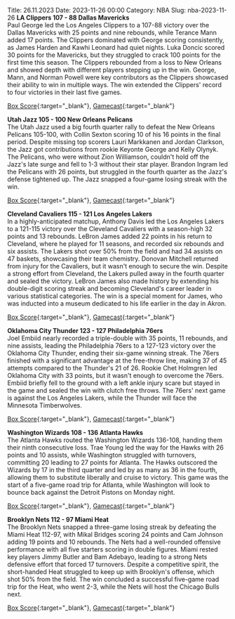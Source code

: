 Title: 26.11.2023
Date: 2023-11-26 00:00
Category: NBA 
Slug: nba-2023-11-26 
**LA Clippers 107 - 88 Dallas Mavericks**  
Paul George led the Los Angeles Clippers to a 107-88 victory over the Dallas Mavericks with 25 points and nine rebounds, while Terance Mann added 17 points. The Clippers dominated with George scoring consistently, as James Harden and Kawhi Leonard had quiet nights. Luka Doncic scored 30 points for the Mavericks, but they struggled to crack 100 points for the first time this season. The Clippers rebounded from a loss to New Orleans and showed depth with different players stepping up in the win. George, Mann, and Norman Powell were key contributors as the Clippers showcased their ability to win in multiple ways. The win extended the Clippers' record to four victories in their last five games. 

[Box Score](https://www.nba.com/game/dal-vs-lac-0022300244/box-score){:target="_blank"}, [Gamecast](https://www.nba.com/game/dal-vs-lac-0022300244){:target="_blank"}<br>

**Utah Jazz 105 - 100 New Orleans Pelicans**  
The Utah Jazz used a big fourth quarter rally to defeat the New Orleans Pelicans 105-100, with Collin Sexton scoring 10 of his 16 points in the final period. Despite missing top scorers Lauri Markkanen and Jordan Clarkson, the Jazz got contributions from rookie Keyonte George and Kelly Olynyk. The Pelicans, who were without Zion Williamson, couldn't hold off the Jazz's late surge and fell to 1-3 without their star player. Brandon Ingram led the Pelicans with 26 points, but struggled in the fourth quarter as the Jazz's defense tightened up. The Jazz snapped a four-game losing streak with the win. 

[Box Score](https://www.nba.com/game/nop-vs-uta-0022300243/box-score){:target="_blank"}, [Gamecast](https://www.nba.com/game/nop-vs-uta-0022300243){:target="_blank"}<br>

**Cleveland Cavaliers 115 - 121 Los Angeles Lakers**  
In a highly-anticipated matchup, Anthony Davis led the Los Angeles Lakers to a 121-115 victory over the Cleveland Cavaliers with a season-high 32 points and 13 rebounds. LeBron James added 22 points in his return to Cleveland, where he played for 11 seasons, and recorded six rebounds and six assists. The Lakers shot over 50% from the field and had 34 assists on 47 baskets, showcasing their team chemistry. Donovan Mitchell returned from injury for the Cavaliers, but it wasn't enough to secure the win. Despite a strong effort from Cleveland, the Lakers pulled away in the fourth quarter and sealed the victory. LeBron James also made history by extending his double-digit scoring streak and becoming Cleveland's career leader in various statistical categories. The win is a special moment for James, who was inducted into a museum dedicated to his life earlier in the day in Akron. 

[Box Score](https://www.nba.com/game/lal-vs-cle-0022300242/box-score){:target="_blank"}, [Gamecast](https://www.nba.com/game/lal-vs-cle-0022300242){:target="_blank"}<br>

**Oklahoma City Thunder 123 - 127 Philadelphia 76ers**  
Joel Embiid nearly recorded a triple-double with 35 points, 11 rebounds, and nine assists, leading the Philadelphia 76ers to a 127-123 victory over the Oklahoma City Thunder, ending their six-game winning streak. The 76ers finished with a significant advantage at the free-throw line, making 37 of 45 attempts compared to the Thunder's 21 of 26. Rookie Chet Holmgren led Oklahoma City with 33 points, but it wasn't enough to overcome the 76ers. Embiid briefly fell to the ground with a left ankle injury scare but stayed in the game and sealed the win with clutch free throws. The 76ers' next game is against the Los Angeles Lakers, while the Thunder will face the Minnesota Timberwolves. 

[Box Score](https://www.nba.com/game/phi-vs-okc-0022300239/box-score){:target="_blank"}, [Gamecast](https://www.nba.com/game/phi-vs-okc-0022300239){:target="_blank"}<br>

**Washington Wizards 108 - 136 Atlanta Hawks**  
The Atlanta Hawks routed the Washington Wizards 136-108, handing them their ninth consecutive loss. Trae Young led the way for the Hawks with 26 points and 10 assists, while Washington struggled with turnovers, committing 20 leading to 27 points for Atlanta. The Hawks outscored the Wizards by 17 in the third quarter and led by as many as 36 in the fourth, allowing them to substitute liberally and cruise to victory. This game was the start of a five-game road trip for Atlanta, while Washington will look to bounce back against the Detroit Pistons on Monday night. 

[Box Score](https://www.nba.com/game/atl-vs-was-0022300241/box-score){:target="_blank"}, [Gamecast](https://www.nba.com/game/atl-vs-was-0022300241){:target="_blank"}<br>

**Brooklyn Nets 112 - 97 Miami Heat**  
The Brooklyn Nets snapped a three-game losing streak by defeating the Miami Heat 112-97, with Mikal Bridges scoring 24 points and Cam Johnson adding 19 points and 10 rebounds. The Nets had a well-rounded offensive performance with all five starters scoring in double figures. Miami rested key players Jimmy Butler and Bam Adebayo, leading to a strong Nets defensive effort that forced 17 turnovers. Despite a competitive spirit, the short-handed Heat struggled to keep up with Brooklyn's offense, which shot 50% from the field. The win concluded a successful five-game road trip for the Heat, who went 2-3, while the Nets will host the Chicago Bulls next. 

[Box Score](https://www.nba.com/game/mia-vs-bkn-0022300240/box-score){:target="_blank"}, [Gamecast](https://www.nba.com/game/mia-vs-bkn-0022300240){:target="_blank"}<br>

